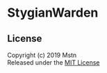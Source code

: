 # StygianWarden

## License
Copyright (c) 2019 Mstn  
Released under the [MIT License](https://opensource.org/licenses/mit-license.php)
